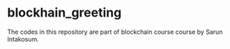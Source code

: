 # blockhain_greeting
The codes in this repository are part of blockchain course course by Sarun Intakosum. 
